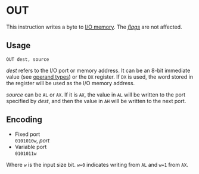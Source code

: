 # OUT

This instruction writes a byte to [I/O memory](../../io/modules/index). The [_flags_](../cpu#flags) are not affected.

## Usage

```vonsim
OUT dest, source
```

_dest_ refers to the I/O port or memory address. It can be an 8-bit immediate value (see [operand types](../assembly#operands)) or the `DX` register. If `DX` is used, the word stored in the register will be used as the I/O memory address.

_source_ can be `AL` or `AX`. If it is `AX`, the value in `AL` will be written to the port specified by _dest_, and then the value in `AH` will be written to the next port.

## Encoding

- Fixed port  
  `0101010w`, _port_
- Variable port  
  `0101011w`

Where `w` is the input size bit. `w=0` indicates writing from `AL` and `w=1` from `AX`.
